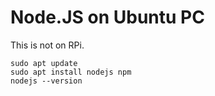 # Node.JS on Ubuntu PC

This is not on RPi.

```
sudo apt update
sudo apt install nodejs npm
nodejs --version
```
